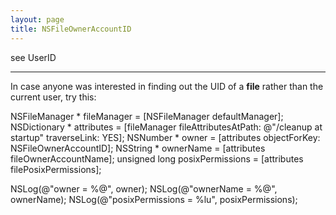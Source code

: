 ```yaml
---
layout: page
title: NSFileOwnerAccountID
---
```


see UserID

----

In case anyone was interested in finding out the UID of a **file** rather than the current user, try this:

    
NSFileManager * fileManager = [NSFileManager defaultManager];
NSDictionary * attributes = [fileManager fileAttributesAtPath: @"/cleanup at startup" traverseLink: YES];
NSNumber * owner = [attributes objectForKey: NSFileOwnerAccountID];
NSString * ownerName = [attributes fileOwnerAccountName];
unsigned long posixPermissions = [attributes filePosixPermissions];

NSLog(@"owner = %@", owner);
NSLog(@"ownerName = %@", ownerName);
NSLog(@"posixPermissions = %lu", posixPermissions);

